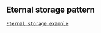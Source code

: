 ## Eternal storage pattern

[`Eternal storage example`](https://mirror.xyz/0xf880FCd62e27495aA3c9427c4c70A5De66D8d0d2/MLhpkbLf1gsLJ2ih4h4lq564nr5BswXCP8C5jd99914)
